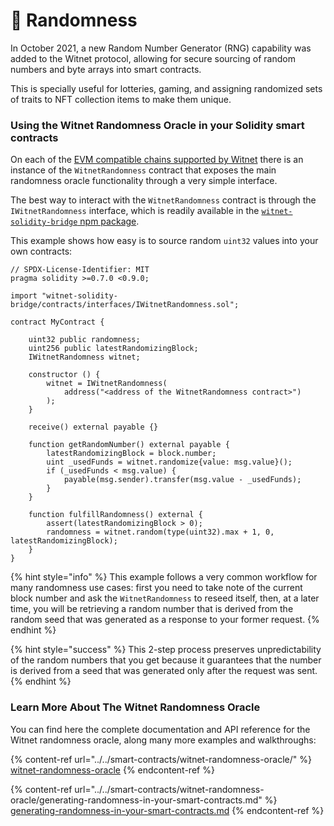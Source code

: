 # 🔀 Randomness

In October 2021, a new Random Number Generator (RNG) capability was added to the Witnet protocol, allowing for secure sourcing of random numbers and byte arrays into smart contracts.

This is specially useful for lotteries, gaming, and assigning randomized sets of traits to NFT collection items to make them unique.

### Using the Witnet Randomness Oracle in your Solidity smart contracts

On each of the [EVM compatible chains supported by Witnet](../../smart-contracts/apis-and-http-get-post-oracle/contracts-addresses.md) there is an instance of the `WitnetRandomness` contract that exposes the main randomness oracle functionality through a very simple interface.

The best way to interact with the `WitnetRandomness` contract is through the `IWitnetRandomness` interface, which is readily available in the [`witnet-solidity-bridge` npm package](https://www.npmjs.com/package/witnet-solidity-bridge).

This example shows how easy is to source random `uint32` values into your own contracts:

```solidity
// SPDX-License-Identifier: MIT
pragma solidity >=0.7.0 <0.9.0;

import "witnet-solidity-bridge/contracts/interfaces/IWitnetRandomness.sol";

contract MyContract {

    uint32 public randomness;
    uint256 public latestRandomizingBlock;
    IWitnetRandomness witnet;
    
    constructor () {
        witnet = IWitnetRandomness(
            address("<address of the WitnetRandomness contract>")
        );
    }
    
    receive() external payable {}

    function getRandomNumber() external payable {
        latestRandomizingBlock = block.number;
        uint _usedFunds = witnet.randomize{value: msg.value}();
        if (_usedFunds < msg.value) {
            payable(msg.sender).transfer(msg.value - _usedFunds);
        }
    }
    
    function fulfillRandomness() external {
        assert(latestRandomizingBlock > 0);
        randomness = witnet.random(type(uint32).max + 1, 0, latestRandomizingBlock);
    }    
}
```

{% hint style="info" %}
This example follows a very common workflow for many randomness use cases: first you need to take note of the current block number and ask the `WitnetRandomness` to reseed itself, then, at a later time, you will be retrieving a random number that is derived from the random seed that was generated as a response to your former request.
{% endhint %}

{% hint style="success" %}
This 2-step process preserves unpredictability of the random numbers that you get because it guarantees that the number is derived from a seed that was generated only after the request was sent.
{% endhint %}

### Learn More About The Witnet Randomness Oracle

You can find here the complete documentation and API reference for the Witnet randomness oracle, along many more examples and walkthroughs:

{% content-ref url="../../smart-contracts/witnet-randomness-oracle/" %}
[witnet-randomness-oracle](../../smart-contracts/witnet-randomness-oracle/)
{% endcontent-ref %}

{% content-ref url="../../smart-contracts/witnet-randomness-oracle/generating-randomness-in-your-smart-contracts.md" %}
[generating-randomness-in-your-smart-contracts.md](../../smart-contracts/witnet-randomness-oracle/generating-randomness-in-your-smart-contracts.md)
{% endcontent-ref %}
